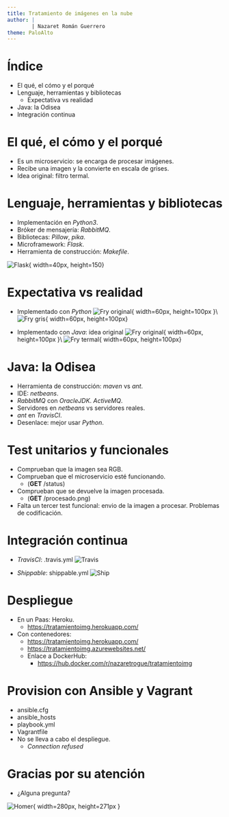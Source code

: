 ```yaml
---
title: Tratamiento de imágenes en la nube
author: |
		| Nazaret Román Guerrero
theme: PaloAlto
---
```


# Índice
  + El qué, el cómo y el porqué
  + Lenguaje, herramientas y bibliotecas
    - Expectativa vs realidad
  + Java: la Odisea
  + Integración continua

# El qué, el cómo y el porqué
  + Es un microservicio: se encarga de procesar imágenes.
  + Recibe una imagen y la convierte en escala de grises.
  + Idea original: filtro termal.

# Lenguaje, herramientas y bibliotecas
  + Implementación en *Python3*.
  + Bróker de mensajería: *RabbitMQ*.
  + Bibliotecas: *Pillow*, *pika*.
  + Microframework: *Flask*.
  + Herramienta de construcción: *Makefile*.

![Flask](img/template.png){ width=40px, height=150}

# Expectativa vs realidad
  + Implementado con *Python*
![Fry original](img/fry.jpg){ width=60px, height=100px }\ ![Fry gris](img/procesado.png){ width=60px, height=100px}

  + Implementado con *Java*: idea original
![Fry original](img/fry.jpg){ width=60px, height=100px }\ ![Fry termal](img/termal.png){ width=60px, height=100px}

# Java: la Odisea
  + Herramienta de construcción: *maven* vs *ant*.
  + IDE: *netbeans*.
  + *RabbitMQ* con *OracleJDK*. *ActiveMQ*.
  + Servidores en *netbeans* vs servidores reales.
  + *ant* en *TravisCI*.
  + Desenlace: mejor usar *Python*.

# Test unitarios y funcionales
  + Comprueban que la imagen sea RGB.
  + Comprueban que el microservicio esté funcionando.
    - (**GET** /status)
  + Comprueban que se devuelve la imagen procesada.
    - (**GET** /procesado.png)
  + Falta un tercer test funcional: envio de la imagen a procesar. Problemas de codificación.

# Integración continua
  + *TravisCI*: .travis.yml
![Travis](img/travis-slides.png)

  + *Shippable*: shippable.yml
![Ship](img/shippable-slides.png)

# Despliegue
  + En un Paas: Heroku.
    - https://tratamientoimg.herokuapp.com/
  + Con contenedores:
    - https://tratamientoimg.herokuapp.com/
    - https://tratamientoimg.azurewebsites.net/
    - Enlace a DockerHub:
      - https://hub.docker.com/r/nazaretrogue/tratamientoimg

# Provision con Ansible y Vagrant
  + ansible.cfg
  + ansible_hosts
  + playbook.yml
  + Vagrantfile
  + No se lleva a cabo el despliegue.
    - *Connection refused*

# Gracias por su atención
+ ¿Alguna pregunta?

![Homer](img/learn.png){ width=280px, height=271px }
